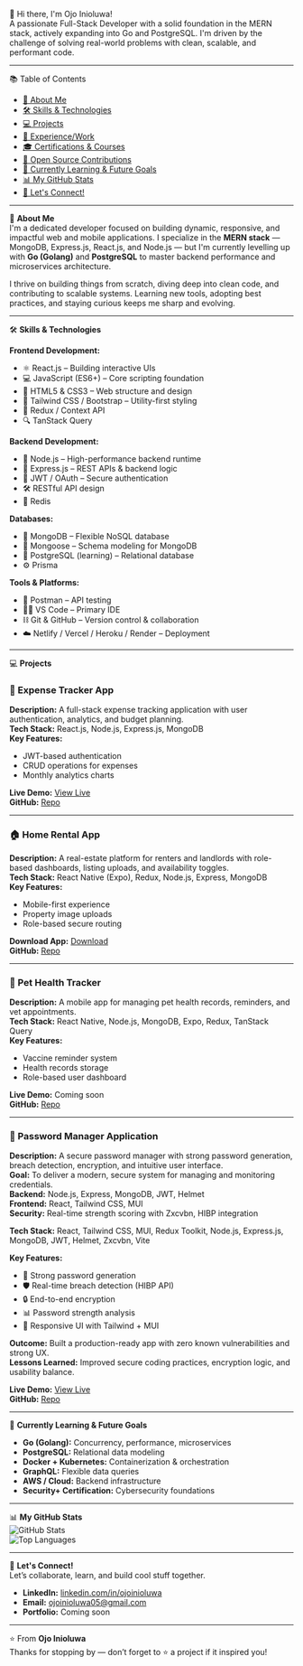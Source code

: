 👋 Hi there, I'm Ojo Inioluwa!  
A passionate Full-Stack Developer with a solid foundation in the MERN stack, actively expanding into Go and PostgreSQL. I'm driven by the challenge of solving real-world problems with clean, scalable, and performant code.

---

📚 Table of Contents

- [🚀 About Me](#-about-me)  
- [🛠️ Skills & Technologies](#️-skills--technologies)  
- [💻 Projects](#-projects)  
- [💼 Experience/Work](#-experiencework)  
- [🎓 Certifications & Courses](#-certifications--courses)  
- [🤝 Open Source Contributions](#-open-source-contributions)  
- [🌱 Currently Learning & Future Goals](#-currently-learning--future-goals)  
- [📊 My GitHub Stats](#-my-github-stats)  
- [🔗 Let's Connect!](#-lets-connect)


---

🚀 **About Me**  
I'm a dedicated developer focused on building dynamic, responsive, and impactful web and mobile applications. I specialize in the **MERN stack** — MongoDB, Express.js, React.js, and Node.js — but I'm currently levelling up with **Go (Golang)** and **PostgreSQL** to master backend performance and microservices architecture.

I thrive on building things from scratch, diving deep into clean code, and contributing to scalable systems. Learning new tools, adopting best practices, and staying curious keeps me sharp and evolving.

---

🛠️ **Skills & Technologies**

**Frontend Development:**
- ⚛️ React.js – Building interactive UIs  
- 💻 JavaScript (ES6+) – Core scripting foundation  
- 🎨 HTML5 & CSS3 – Web structure and design  
- 🧩 Tailwind CSS / Bootstrap – Utility-first styling  
- 🔄 Redux / Context API  
- 🔍 TanStack Query  

**Backend Development:**
- 🚀 Node.js – High-performance backend runtime  
- 🔧 Express.js – REST APIs & backend logic  
- 🔐 JWT / OAuth – Secure authentication  
- 🛠 RESTful API design  
- 🧠 Redis  

**Databases:**
- 🍃 MongoDB – Flexible NoSQL database  
- 🔗 Mongoose – Schema modeling for MongoDB  
- 🐘 PostgreSQL (learning) – Relational database  
- ⚙️ Prisma  

**Tools & Platforms:**
- 🧪 Postman – API testing  
- 🧑‍💻 VS Code – Primary IDE  
- ⛓ Git & GitHub – Version control & collaboration  
- ☁️ Netlify / Vercel / Heroku / Render – Deployment  

---

💻 **Projects**

### 🧾 Expense Tracker App  
**Description:** A full-stack expense tracking application with user authentication, analytics, and budget planning.  
**Tech Stack:** React.js, Node.js, Express.js, MongoDB  
**Key Features:**
- JWT-based authentication  
- CRUD operations for expenses  
- Monthly analytics charts  

**Live Demo:** [View Live](https://expense-tracking-application-frontend.onrender.com)  
**GitHub:** [Repo](https://github.com/Ojoinioluwa/Expense-tracking-application)

---

### 🏠 Home Rental App  
**Description:** A real-estate platform for renters and landlords with role-based dashboards, listing uploads, and availability toggles.  
**Tech Stack:** React Native (Expo), Redux, Node.js, Express, MongoDB  
**Key Features:**
- Mobile-first experience  
- Property image uploads  
- Role-based secure routing  

**Download App:** [Download](https://expo.dev/accounts/ojay_05/projects/rentals/builds/d3a15880-15c9-4bac-9023-a7c486a1aba4)  
**GitHub:** [Repo](https://github.com/Ojoinioluwa/rentals)

---

### 🐶 Pet Health Tracker  
**Description:** A mobile app for managing pet health records, reminders, and vet appointments.  
**Tech Stack:** React Native, Node.js, MongoDB, Expo, Redux, TanStack Query  
**Key Features:**
- Vaccine reminder system  
- Health records storage  
- Role-based user dashboard  

**Live Demo:** Coming soon  
**GitHub:** [Repo](https://github.com/Ojoinioluwa/pet-health-tracker)

---

### 🔐 Password Manager Application  
**Description:** A secure password manager with strong password generation, breach detection, encryption, and intuitive user interface.  
**Goal:** To deliver a modern, secure system for managing and monitoring credentials.  
**Backend:** Node.js, Express, MongoDB, JWT, Helmet  
**Frontend:** React, Tailwind CSS, MUI  
**Security:** Real-time strength scoring with Zxcvbn, HIBP integration  

**Tech Stack:** React, Tailwind CSS, MUI, Redux Toolkit, Node.js, Express.js, MongoDB, JWT, Helmet, Zxcvbn, Vite  

**Key Features:**
- 🔑 Strong password generation  
- 🛡️ Real-time breach detection (HIBP API)  
- 🔒 End-to-end encryption  
- 📊 Password strength analysis  
- 🧭 Responsive UI with Tailwind + MUI  

**Outcome:** Built a production-ready app with zero known vulnerabilities and strong UX.  
**Lessons Learned:** Improved secure coding practices, encryption logic, and usability balance.

**Live Demo:** [View Live](https://password-manager-frontend-mzof.onrender.com)  
**GitHub:** [Repo](https://github.com/Ojoinioluwa/Password-manager)

---

🌱 **Currently Learning & Future Goals**
- **Go (Golang):** Concurrency, performance, microservices  
- **PostgreSQL:** Relational data modeling  
- **Docker + Kubernetes:** Containerization & orchestration  
- **GraphQL:** Flexible data queries  
- **AWS / Cloud:** Backend infrastructure  
- **Security+ Certification:** Cybersecurity foundations  

---

📊 **My GitHub Stats**  
![GitHub Stats](https://github-readme-stats.vercel.app/api?username=Ojoinioluwa&show_icons=true&theme=radical)  
![Top Languages](https://github-readme-stats.vercel.app/api/top-langs/?username=Ojoinioluwa&layout=compact&theme=radical)

---

🔗 **Let's Connect!**  
Let’s collaborate, learn, and build cool stuff together.

- **LinkedIn:** [linkedin.com/in/ojoinioluwa](https://www.linkedin.com/in/ojoinioluwa)  
- **Email:** [ojoinioluwa05@gmail.com](mailto:ojoinioluwa05@gmail.com)  
- **Portfolio:** Coming soon

---

⭐️ From **Ojo Inioluwa**  
Thanks for stopping by — don’t forget to ⭐️ a project if it inspired you!
